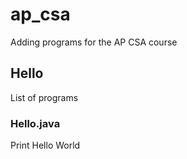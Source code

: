 # ap_csa
Adding programs for the AP CSA course 

## Hello
List of programs
### Hello.java
Print Hello World
